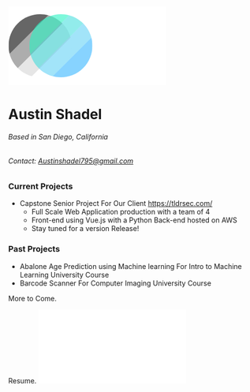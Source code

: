 ![Image](./logo9.png) 
# Austin Shadel
###### Based in San Diego, California 
###### Contact: Austinshadel795@gmail.com

### Current Projects

+ Capstone Senior Project For Our Client https://tldrsec.com/ 
  + Full Scale Web Application production with a team of 4
  + Front-end using Vue.js with a Python Back-end hosted on AWS
  + Stay tuned for a version Release!

### Past Projects

+ Abalone Age Prediction using Machine learning For Intro to Machine Learning University Course
+ Barcode Scanner For Computer Imaging University Course

More to Come.

Resume.
![Image](./resume2021.pdf) 
